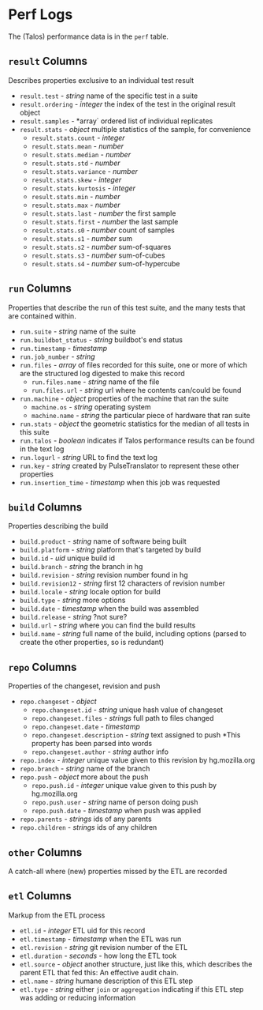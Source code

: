 
Perf Logs
=============

The (Talos) performance data is in the `perf` table.


`result` Columns
----------------

Describes properties exclusive to an individual test result

* `result.test` - *string* name of the specific test in a suite
* `result.ordering` - *integer* the index of the test in the original result object 
* `result.samples` - *array` ordered list of individual replicates
* `result.stats` - *object* multiple statistics of the sample, for convenience
  * `result.stats.count` - *integer* 
  * `result.stats.mean` - *number* 
  * `result.stats.median` - *number* 
  * `result.stats.std` - *number* 
  * `result.stats.variance` - *number* 
  * `result.stats.skew` - *integer* 
  * `result.stats.kurtosis` - *integer* 
  * `result.stats.min` - *number* 
  * `result.stats.max` - *number* 
  * `result.stats.last` - *number* the first sample
  * `result.stats.first` - *number* the last sample
  * `result.stats.s0` - *number* count of samples
  * `result.stats.s1` - *number* sum
  * `result.stats.s2` - *number* sum-of-squares
  * `result.stats.s3` - *number* sum-of-cubes
  * `result.stats.s4` - *number* sum-of-hypercube
 

`run` Columns
-------------

Properties that describe the run of this test suite, and the many tests that are contained within. 

* `run.suite` - *string* name of the suite
* `run.buildbot_status` - *string* buildbot's end status
* `run.timestamp` - *timestamp*
* `run.job_number` - *string*
* `run.files` - *array* of files recorded for this suite, one or more of which are the structured log digested to make this record
	* `run.files.name` - *string* name of the file
	* `run.files.url` - *string* url where he contents can/could be found
* `run.machine` - *object* properties of the machine that ran the suite
	* `machine.os` - *string* operating system
	* `machine.name` - *string* the particular piece of hardware that ran suite
* `run.stats` - *object* the geometric statistics for the median of all tests in this suite
* `run.talos` - *boolean* indicates if Talos performance results can be found in the text log
* `run.logurl` - *string* URL to find the text log
* `run.key` - *string* created by PulseTranslator to represent these other properties
* `run.insertion_time` - *timestamp* when this job was requested


`build` Columns
---------------

Properties describing the build

* `build.product` - *string* name of software being built
* `build.platform` - *string* platform that's targeted by build
* `build.id` - *uid* unique build id
* `build.branch` - *string* the branch in hg
* `build.revision` - *string* revision number found in hg
* `build.revision12` - *string* first 12 characters of revision number
* `build.locale` - *string* locale option for build
* `build.type` - *string* more options
* `build.date` - *timestamp* when the build was assembled
* `build.release` - *string* ?not sure?
* `build.url` - *string* where you can find the build results
* `build.name` - *string* full name of the build, including options (parsed to create the other properties, so is redundant)

`repo` Columns
---------------

Properties of the changeset, revision and push

* `repo.changeset` - *object*
	* `repo.changeset.id` - *string* unique hash value of changeset
    * `repo.changeset.files` - *strings* full path to files changed
	* `repo.changeset.date` - *timestamp*
	* `repo.changeset.description` - *string* text assigned to push *This property has been parsed into words
	* `repo.changeset.author` - *string* author info
* `repo.index` - *integer* unique value given to this revision by hg.mozilla.org
* `repo.branch` - *string* name of the branch
* `repo.push` - *object* more about the push
    * `repo.push.id` - *integer* unique value given to this push by hg.mozilla.org
    * `repo.push.user` - *string* name of person doing push
    * `repo.push.date` - *timestamp* when push was applied
* `repo.parents` - *strings* ids of any parents
* `repo.children` - *strings* ids of any children


`other` Columns
---------------

A catch-all where (new) properties missed by the ETL are recorded

`etl` Columns
-------------

Markup from the ETL process

* `etl.id` - *integer* ETL uid for this record
* `etl.timestamp` - *timestamp* when the ETL was run
* `etl.revision` - *string* git revision number of the ETL
* `etl.duration` - *seconds* - how long the ETL took
* `etl.source` - *object* another structure, just like this, which describes the parent ETL that fed this: An effective audit chain.
* `etl.name` - *string* humane description of this ETL step
* `etl.type` - *string* either `join` or `aggregation` indicating if this ETL step was adding or reducing information
